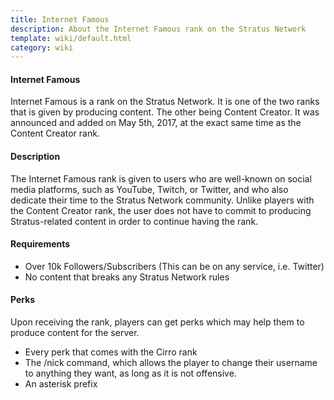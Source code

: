 ```yaml
---
title: Internet Famous
description: About the Internet Famous rank on the Stratus Network
template: wiki/default.html
category: wiki
---
```


#### Internet Famous

Internet Famous is a rank on the Stratus Network. It is one of the two ranks that is given by producing content. The other being Content Creator. It was announced and added on May 5th, 2017, at the exact same time as the Content Creator rank.

#### Description

The Internet Famous rank is given to users who are well-known on social media platforms, such as YouTube, Twitch, or Twitter, and who also dedicate their time to the Stratus Network community. Unlike players with the Content Creator rank, the user does not have to commit to producing Stratus-related content in order to continue having the rank.

#### Requirements

- Over 10k Followers/Subscribers (This can be on any service, i.e. Twitter)
- No content that breaks any Stratus Network rules

#### Perks

Upon receiving the rank, players can get perks which may help them to produce content for the server.

- Every perk that comes with the Cirro rank
- The /nick command, which allows the player to change their username to anything they want, as long as it is not offensive.
- An asterisk prefix
